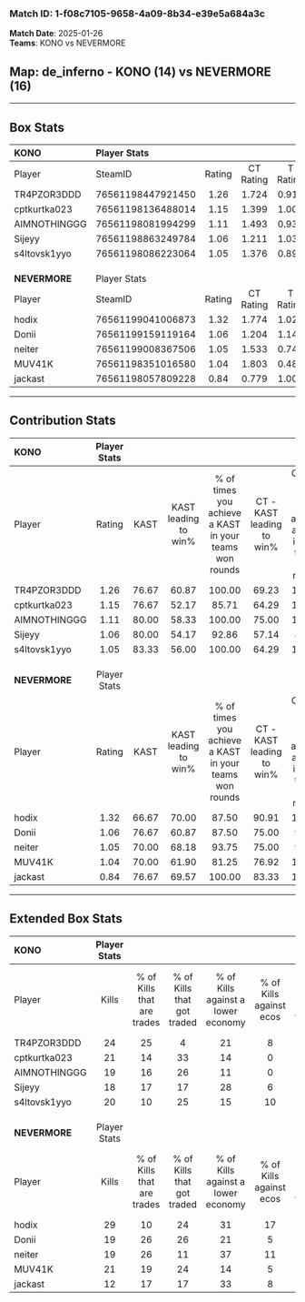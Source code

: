### Match ID: 1-f08c7105-9658-4a09-8b34-e39e5a684a3c  
**Match Date**: 2025-01-26  
**Teams**: KONO vs NEVERMORE  

## **Map**: de_inferno - KONO (14) vs NEVERMORE (16)  
---  

## Box Stats  

| **KONO**      | Player Stats      |        |           |          |       |      |       |         |        |      |     |
| :- | :- | :-: | :-: | :-: | :-: | :-: | :-: | :-: | :-: | :-: | :-: |
| Player        | SteamID           | Rating | CT Rating | T Rating | KAST  | ADR  | Kills | Assists | Deaths | K/D  | HS% |
| TR4PZOR3DDD   | 76561198447921450 |  1.26  |   1.724   |  0.914   | 76.67 | 66.5 |  24   |    7    |   16   | 1.50 | 54  |
| cptkurtka023  | 76561198136488014 |  1.15  |   1.399   |  1.006   | 76.67 | 86.7 |  21   |   11    |   22   | 0.95 | 42  |
| AIMNOTHINGGG  | 76561198081994299 |  1.11  |   1.493   |  0.932   | 80.00 | 80.2 |  19   |   11    |   21   | 0.90 | 42  |
| Sijeyy        | 76561198863249784 |  1.06  |   1.211   |  1.038   | 80.00 | 65.1 |  18   |    9    |   19   | 0.95 | 50  |
| s4ltovsk1yyo  | 76561198086223064 |  1.05  |   1.376   |  0.899   | 83.33 | 62.9 |  20   |    3    |   23   | 0.87 | 45  |
|               |                   |        |           |          |       |      |       |         |        |      |     |
|               |                   |        |           |          |       |      |       |         |        |      |     |
|               |                   |        |           |          |       |      |       |         |        |      |     |
| **NEVERMORE** | Player Stats      |        |           |          |       |      |       |         |        |      |     |
| Player        | SteamID           | Rating | CT Rating | T Rating | KAST  | ADR  | Kills | Assists | Deaths | K/D  | HS% |
| hodix         | 76561199041006873 |  1.32  |   1.774   |  1.020   | 66.67 | 95.7 |  29   |    6    |   22   | 1.32 | 24  |
| Donii         | 76561199159119164 |  1.06  |   1.204   |  1.144   | 76.67 | 66.3 |  19   |   10    |   20   | 0.95 | 47  |
| neiter        | 76561199008367506 |  1.05  |   1.533   |  0.742   | 70.00 | 81.1 |  19   |    8    |   20   | 0.95 | 68  |
| MUV41K        | 76561198351016580 |  1.04  |   1.803   |  0.481   | 70.00 | 71.2 |  21   |    1    |   21   | 1.00 | 52  |
| jackast       | 76561198057809228 |  0.84  |   0.779   |  1.008   | 76.67 | 59.4 |  12   |   11    |   20   | 0.60 | 66  |
---  

## Contribution Stats  

| **KONO**      | Player Stats |       |                      |                                                        |                           |                                                             |                          |                                                            |
| :- | :-: | :-: | :-: | :-: | :-: | :-: | :-: | :-: |
| Player        |    Rating    | KAST  | KAST leading to win% | % of times you achieve a KAST in your teams won rounds | CT - KAST leading to win% | CT - % of times you achieve a KAST in your teams won rounds | T - KAST leading to win% | T - % of times you achieve a KAST in your teams won rounds |
| TR4PZOR3DDD   |     1.26     | 76.67 |        60.87         |                         100.00                         |           69.23           |                           100.00                            |          50.00           |                           100.00                           |
| cptkurtka023  |     1.15     | 76.67 |        52.17         |                         85.71                          |           64.29           |                           100.00                            |          33.33           |                           60.00                            |
| AIMNOTHINGGG  |     1.11     | 80.00 |        58.33         |                         100.00                         |           75.00           |                           100.00                            |          41.67           |                           100.00                           |
| Sijeyy        |     1.06     | 80.00 |        54.17         |                         92.86                          |           57.14           |                            88.89                            |          50.00           |                           100.00                           |
| s4ltovsk1yyo  |     1.05     | 83.33 |        56.00         |                         100.00                         |           64.29           |                           100.00                            |          45.45           |                           100.00                           |
|               |              |       |                      |                                                        |                           |                                                             |                          |                                                            |
|               |              |       |                      |                                                        |                           |                                                             |                          |                                                            |
|               |              |       |                      |                                                        |                           |                                                             |                          |                                                            |
| **NEVERMORE** | Player Stats |       |                      |                                                        |                           |                                                             |                          |                                                            |
| Player        |    Rating    | KAST  | KAST leading to win% | % of times you achieve a KAST in your teams won rounds | CT - KAST leading to win% | CT - % of times you achieve a KAST in your teams won rounds | T - KAST leading to win% | T - % of times you achieve a KAST in your teams won rounds |
| hodix         |     1.32     | 66.67 |        70.00         |                         87.50                          |           90.91           |                           100.00                            |          44.44           |                           66.67                            |
| Donii         |     1.06     | 76.67 |        60.87         |                         87.50                          |           75.00           |                            90.00                            |          45.45           |                           83.33                            |
| neiter        |     1.05     | 70.00 |        68.18         |                         93.75                          |           75.00           |                            90.00                            |          60.00           |                           100.00                           |
| MUV41K        |     1.04     | 70.00 |        61.90         |                         81.25                          |           76.92           |                           100.00                            |          37.50           |                           50.00                            |
| jackast       |     0.84     | 76.67 |        69.57         |                         100.00                         |           83.33           |                           100.00                            |          54.55           |                           100.00                           |
---  

## Extended Box Stats  

| **KONO**      | Player Stats |                            |                            |                                    |                         |                              |                                 |        |                             |                                     |                          |                               |                            |
| :- | :-: | :-: | :-: | :-: | :-: | :-: | :-: | :-: | :-: | :-: | :-: | :-: | :-: |
| Player        |    Kills     | % of Kills that are trades | % of Kills that got traded | % of Kills against a lower economy | % of Kills against ecos | % of Kills that are flawless | % of Kills that are close duels | Deaths | % of Deaths that get traded | % of Deaths against a lower economy | % of Deaths against ecos | % of Deaths that are flawless | % of Deaths that are close |
| TR4PZOR3DDD   |      24      |             25             |             4              |                 21                 |            8            |              58              |                0                |   16   |             19              |                 13                  |            0             |              75               |             6              |
| cptkurtka023  |      21      |             14             |             33             |                 14                 |            0            |              43              |                0                |   22   |             14              |                  9                  |            0             |              55               |             9              |
| AIMNOTHINGGG  |      19      |             16             |             26             |                 11                 |            0            |              63              |               11                |   21   |             24              |                 14                  |            0             |              38               |             5              |
| Sijeyy        |      18      |             17             |             17             |                 28                 |            6            |              61              |                0                |   19   |             21              |                 16                  |            0             |              74               |             0              |
| s4ltovsk1yyo  |      20      |             10             |             25             |                 15                 |           10            |              60              |                0                |   23   |             22              |                 22                  |            4             |              83               |             0              |
|               |              |                            |                            |                                    |                         |                              |                                 |        |                             |                                     |                          |                               |                            |
|               |              |                            |                            |                                    |                         |                              |                                 |        |                             |                                     |                          |                               |                            |
|               |              |                            |                            |                                    |                         |                              |                                 |        |                             |                                     |                          |                               |                            |
| **NEVERMORE** | Player Stats |                            |                            |                                    |                         |                              |                                 |        |                             |                                     |                          |                               |                            |
| Player        |    Kills     | % of Kills that are trades | % of Kills that got traded | % of Kills against a lower economy | % of Kills against ecos | % of Kills that are flawless | % of Kills that are close duels | Deaths | % of Deaths that get traded | % of Deaths against a lower economy | % of Deaths against ecos | % of Deaths that are flawless | % of Deaths that are close |
| hodix         |      29      |             10             |             24             |                 31                 |           17            |              66              |                0                |   22   |             23              |                  9                  |            5             |              91               |             5              |
| Donii         |      19      |             26             |             26             |                 21                 |            5            |              58              |                5                |   20   |             30              |                 10                  |            0             |              50               |             0              |
| neiter        |      19      |             26             |             11             |                 37                 |           11            |              74              |                5                |   20   |              5              |                  5                  |            0             |              50               |             5              |
| MUV41K        |      21      |             19             |             24             |                 14                 |            5            |              76              |                5                |   21   |             29              |                  5                  |            0             |              67               |             0              |
| jackast       |      12      |             17             |             17             |                 33                 |            8            |              42              |                8                |   20   |             20              |                 20                  |            0             |              40               |             0              |
